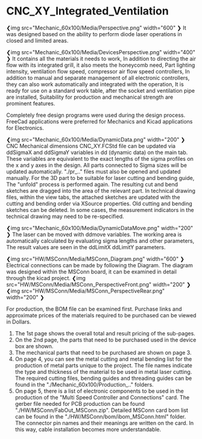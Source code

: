 # CNC_XY_Integrated_Ventilation

❮img src="Mechanic_60x100/Media/Perspective.png" width="600" ❯
It was designed based on the ability to perform diode laser operations in closed and limited areas.

❮img src="Mechanic_60x100/Media/DevicesPerspective.png" width="400" ❯
It contains all the materials it needs to work,
In addition to directing the air flow with its integrated grill, it also meets the honeycomb need,
Part lighting intensity, ventilation flow speed, compressor air flow speed controllers,
In addition to manual and separate management of all electronic controllers, they can also work automatically and integrated with the operation,
It is ready for use on a standard work table, after the socket and ventilation pipe are installed,
Suitability for production and mechanical strength are prominent features.

Completely free design programs were used during the design process. FreeCad applications were preferred for Mechanics and Kicad applications for Electronics.

❮img src="Mechanic_60x100/Media/DynamicData.png" width="200" ❯
CNC Mechanical dimensions CNC_XY.FCStd file can be updated via ddSigmaX and ddSigmaY variables in dd (dynamic data) on the main tab.
These variables are equivalent to the exact lengths of the sigma profiles on the x and y axes in the design. 
All parts connected to Sigma sizes will be updated automatically.
"./pr_.." files must also be opened and updated manually. For the 3D part to be suitable for laser cutting and bending guide,
The "unfold" process is performed again. The resulting cut and bend sketches are dragged into the area of the relevant part.
In technical drawing files, within the view tabs, the attached sketches are updated with the cutting and bending order via XSource properties.
Old cutting and bending sketches can be deleted. In some cases, the measurement indicators in the technical drawing may need to be re-specified.

❮img src="Mechanic_60x100/Media/DynamicDataMove.png" width="200" ❯
The laser can be moved with ddmove variables. The working area is automatically calculated by evaluating sigma lengths and other parameters,
The result values are seen in the ddLimitX ddLimitY parameters.

❮img src="HW/MSConn/Media/MSConn_Diagram.png" width="600" ❯
Electrical connections can be made by following the Diagram. The diagram was designed within the MSConn board, it can be examined in detail through the kicad project.
❮img src="HW/MSConn/Media/MSConn_PerspectiveFront.png" width="200" ❯ ❮img src="HW/MSConn/Media/MSConn_PerspectiveRear.png" width="200" ❯

For production, the BOM file can be examined first.
Purchase links and approximate prices of the materials required to be purchased can be viewed in Dollars.
1. The 1st page shows the overall total and result pricing of the sub-pages.
2. On the 2nd page, the parts that need to be purchased used in the device box are shown.
3. The mechanical parts that need to be purchased are shown on page 3.
4. On page 4, you can see the metal cutting and metal bending list for the production of metal parts unique to the project.
    The file names indicate the type and thickness of the material to be used in metal laser cutting.
    The required cutting files, bending guides and threading guides can be found in the "./Mechanic_60x100/Production_.." folders.
5. On page 5, there is a list of electronic components to be used in the production of the "Multi Speed Controller and Connections" card.
    The gerber file needed for PCB production can be found "./HW/MSConn/FabOut_MSConn.zip".
    Detailed MSConn card bom list can be found in the "./HW/MSConn/bom/ibom_MSConn.html" folder.
    The connector pin names and their meanings are written on the card. In this way, cable installation becomes more understandable.

